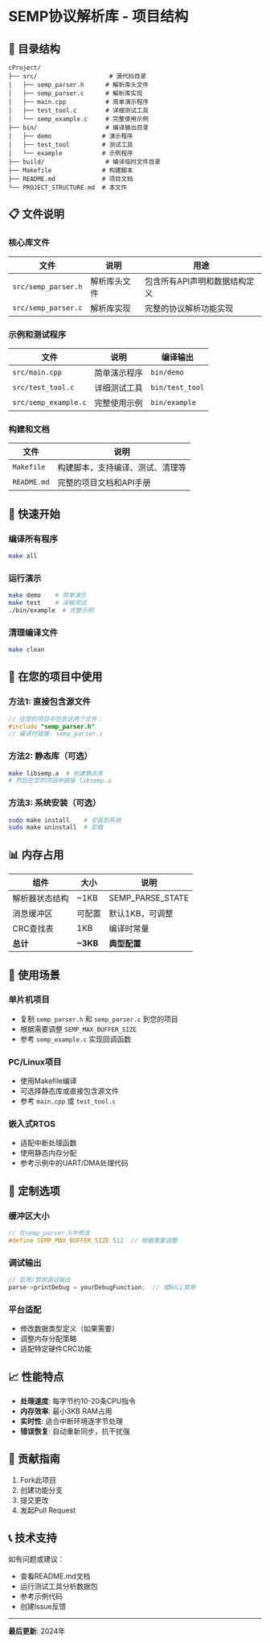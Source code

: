 # SEMP协议解析库 - 项目结构

## 📁 目录结构

```
cProject/
├── src/                    # 源代码目录
│   ├── semp_parser.h      # 解析库头文件
│   ├── semp_parser.c      # 解析库实现
│   ├── main.cpp           # 简单演示程序
│   ├── test_tool.c        # 详细测试工具
│   └── semp_example.c     # 完整使用示例
├── bin/                   # 编译输出目录
│   ├── demo              # 演示程序
│   ├── test_tool         # 测试工具
│   └── example           # 示例程序
├── build/                 # 编译临时文件目录
├── Makefile              # 构建脚本
├── README.md             # 项目文档
└── PROJECT_STRUCTURE.md  # 本文件
```

## 📋 文件说明

### 核心库文件

| 文件 | 说明 | 用途 |
|------|------|------|
| `src/semp_parser.h` | 解析库头文件 | 包含所有API声明和数据结构定义 |
| `src/semp_parser.c` | 解析库实现 | 完整的协议解析功能实现 |

### 示例和测试程序

| 文件 | 说明 | 编译输出 |
|------|------|----------|
| `src/main.cpp` | 简单演示程序 | `bin/demo` |
| `src/test_tool.c` | 详细测试工具 | `bin/test_tool` |
| `src/semp_example.c` | 完整使用示例 | `bin/example` |

### 构建和文档

| 文件 | 说明 |
|------|------|
| `Makefile` | 构建脚本，支持编译、测试、清理等 |
| `README.md` | 完整的项目文档和API手册 |

## 🚀 快速开始

### 编译所有程序
```bash
make all
```

### 运行演示
```bash
make demo    # 简单演示
make test    # 详细测试
./bin/example  # 完整示例
```

### 清理编译文件
```bash
make clean
```

## 🔧 在您的项目中使用

### 方法1: 直接包含源文件
```c
// 在您的项目中包含这两个文件：
#include "semp_parser.h"
// 编译时链接: semp_parser.c
```

### 方法2: 静态库（可选）
```bash
make libsemp.a  # 创建静态库
# 然后在您的项目中链接 libsemp.a
```

### 方法3: 系统安装（可选）
```bash
sudo make install    # 安装到系统
sudo make uninstall  # 卸载
```

## 📊 内存占用

| 组件 | 大小 | 说明 |
|------|------|------|
| 解析器状态结构 | ~1KB | SEMP_PARSE_STATE |
| 消息缓冲区 | 可配置 | 默认1KB，可调整 |
| CRC查找表 | 1KB | 编译时常量 |
| **总计** | **~3KB** | **典型配置** |

## 🎯 使用场景

### 单片机项目
- 复制 `semp_parser.h` 和 `semp_parser.c` 到您的项目
- 根据需要调整 `SEMP_MAX_BUFFER_SIZE`
- 参考 `semp_example.c` 实现回调函数

### PC/Linux项目
- 使用Makefile编译
- 可选择静态库或直接包含源文件
- 参考 `main.cpp` 或 `test_tool.c`

### 嵌入式RTOS
- 适配中断处理函数
- 使用静态内存分配
- 参考示例中的UART/DMA处理代码

## 🔧 定制选项

### 缓冲区大小
```c
// 在semp_parser.h中修改
#define SEMP_MAX_BUFFER_SIZE 512  // 根据需要调整
```

### 调试输出
```c
// 启用/禁用调试输出
parse->printDebug = yourDebugFunction;  // 或NULL禁用
```

### 平台适配
- 修改数据类型定义（如果需要）
- 调整内存分配策略
- 适配特定硬件CRC功能

## 📈 性能特点

- **处理速度**: 每字节约10-20条CPU指令
- **内存效率**: 最小3KB RAM占用
- **实时性**: 适合中断环境逐字节处理
- **错误恢复**: 自动重新同步，抗干扰强

## 🤝 贡献指南

1. Fork此项目
2. 创建功能分支
3. 提交更改
4. 发起Pull Request

## 📞 技术支持

如有问题或建议：
- 查看README.md文档
- 运行测试工具分析数据包
- 参考示例代码
- 创建Issue反馈

---

**最后更新**: 2024年 